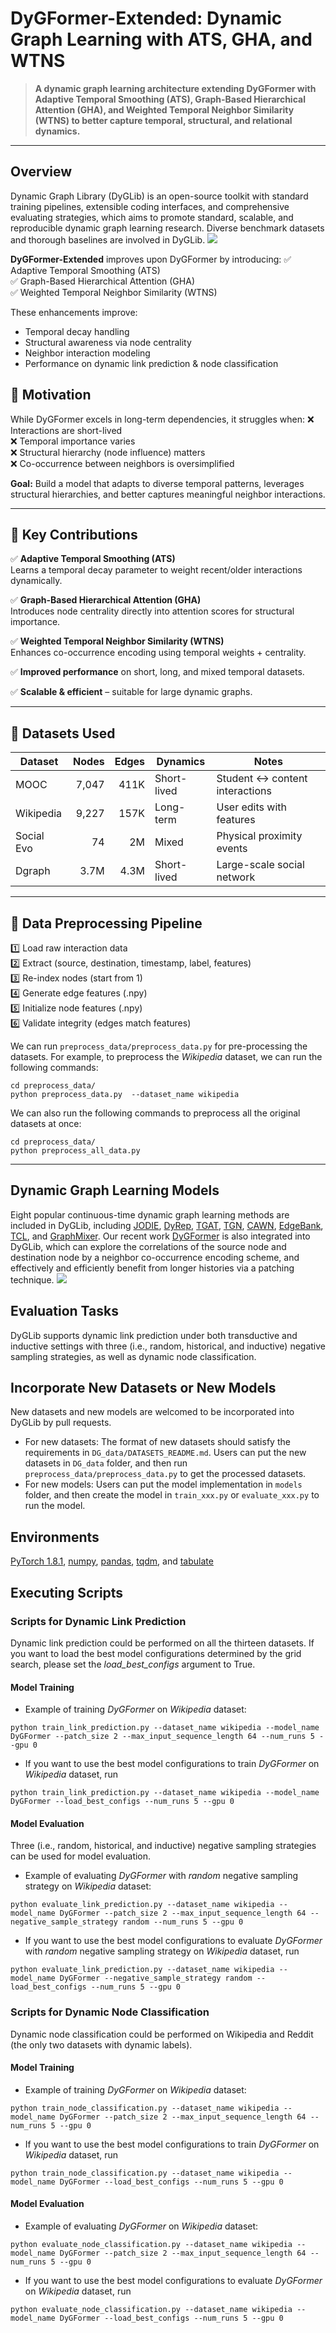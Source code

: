 # DyGFormer-Extended: Dynamic Graph Learning with ATS, GHA, and WTNS

> **A dynamic graph learning architecture extending DyGFormer with Adaptive Temporal Smoothing (ATS), Graph-Based Hierarchical Attention (GHA), and Weighted Temporal Neighbor Similarity (WTNS) to better capture temporal, structural, and relational dynamics.**

---

## Overview

Dynamic Graph Library (DyGLib) is an open-source toolkit with standard training pipelines, extensible coding interfaces, and comprehensive evaluating strategies, 
which aims to promote standard, scalable, and reproducible dynamic graph learning research. Diverse benchmark datasets and thorough baselines are involved in DyGLib.
![](figures/DyGLib_procedure.jpg)

**DyGFormer-Extended** improves upon DyGFormer by introducing:
✅ Adaptive Temporal Smoothing (ATS)  
✅ Graph-Based Hierarchical Attention (GHA)  
✅ Weighted Temporal Neighbor Similarity (WTNS)

These enhancements improve:
- Temporal decay handling
- Structural awareness via node centrality
- Neighbor interaction modeling
- Performance on dynamic link prediction & node classification

## 🎯 Motivation

While DyGFormer excels in long-term dependencies, it struggles when:
❌ Interactions are short-lived  
❌ Temporal importance varies  
❌ Structural hierarchy (node influence) matters  
❌ Co-occurrence between neighbors is oversimplified

**Goal:** Build a model that adapts to diverse temporal patterns, leverages structural hierarchies, and better captures meaningful neighbor interactions.

---

## 🧠 Key Contributions

✅ **Adaptive Temporal Smoothing (ATS)**  
Learns a temporal decay parameter to weight recent/older interactions dynamically.

✅ **Graph-Based Hierarchical Attention (GHA)**  
Introduces node centrality directly into attention scores for structural importance.

✅ **Weighted Temporal Neighbor Similarity (WTNS)**  
Enhances co-occurrence encoding using temporal weights + centrality.

✅ **Improved performance** on short, long, and mixed temporal datasets.

✅ **Scalable & efficient** – suitable for large dynamic graphs.

---

## 📂 Datasets Used

| Dataset   | Nodes | Edges | Dynamics         | Notes |
|-----------|------:|------:|------------------|------|
| MOOC      | 7,047 | 411K  | Short-lived       | Student ↔ content interactions |
| Wikipedia | 9,227 | 157K  | Long-term         | User edits with features |
| Social Evo| 74    | 2M    | Mixed             | Physical proximity events |
| Dgraph    | 3.7M  | 4.3M  | Short-lived       | Large-scale social network |

---

## 🔄 Data Preprocessing Pipeline

1️⃣ Load raw interaction data  
2️⃣ Extract (source, destination, timestamp, label, features)  
3️⃣ Re-index nodes (start from 1)  
4️⃣ Generate edge features (.npy)  
5️⃣ Initialize node features (.npy)  
6️⃣ Validate integrity (edges match features)  

We can run ```preprocess_data/preprocess_data.py``` for pre-processing the datasets.
For example, to preprocess the *Wikipedia* dataset, we can run the following commands:
```{bash}
cd preprocess_data/
python preprocess_data.py  --dataset_name wikipedia
```
We can also run the following commands to preprocess all the original datasets at once:
```{bash}
cd preprocess_data/
python preprocess_all_data.py
```
---

## Dynamic Graph Learning Models

Eight popular continuous-time dynamic graph learning methods are included in DyGLib, including 
[JODIE](https://dl.acm.org/doi/10.1145/3292500.3330895), 
[DyRep](https://openreview.net/forum?id=HyePrhR5KX), 
[TGAT](https://openreview.net/forum?id=rJeW1yHYwH), 
[TGN](https://arxiv.org/abs/2006.10637), 
[CAWN](https://openreview.net/forum?id=KYPz4YsCPj), 
[EdgeBank](https://openreview.net/forum?id=1GVpwr2Tfdg), 
[TCL](https://arxiv.org/abs/2105.07944), and 
[GraphMixer](https://openreview.net/forum?id=ayPPc0SyLv1).
Our recent work [DyGFormer](https://arxiv.org/abs/2303.13047) is also integrated into DyGLib, which can explore the correlations of the source node and destination node by a neighbor co-occurrence encoding scheme, and
effectively and efficiently benefit from longer histories via a patching technique.
![](figures/DyGFormer_framework.jpg)


## Evaluation Tasks

DyGLib supports dynamic link prediction under both transductive and inductive settings with three (i.e., random, historical, and inductive) negative sampling strategies,
as well as dynamic node classification.


## Incorporate New Datasets or New Models

New datasets and new models are welcomed to be incorporated into DyGLib by pull requests.
* For new datasets: The format of new datasets should satisfy the requirements in ```DG_data/DATASETS_README.md```. 
  Users can put the new datasets in ```DG_data``` folder, and then run ```preprocess_data/preprocess_data.py``` to get the processed datasets.
* For new models: Users can put the model implementation in  ```models``` folder, 
  and then create the model in ```train_xxx.py``` or ```evaluate_xxx.py``` to run the model.


## Environments

[PyTorch 1.8.1](https://pytorch.org/),
[numpy](https://github.com/numpy/numpy),
[pandas](https://github.com/pandas-dev/pandas),
[tqdm](https://github.com/tqdm/tqdm), and 
[tabulate](https://github.com/astanin/python-tabulate)


## Executing Scripts

### Scripts for Dynamic Link Prediction
Dynamic link prediction could be performed on all the thirteen datasets. 
If you want to load the best model configurations determined by the grid search, please set the *load_best_configs* argument to True.
#### Model Training
* Example of training *DyGFormer* on *Wikipedia* dataset:
```{bash}
python train_link_prediction.py --dataset_name wikipedia --model_name DyGFormer --patch_size 2 --max_input_sequence_length 64 --num_runs 5 --gpu 0
```
* If you want to use the best model configurations to train *DyGFormer* on *Wikipedia* dataset, run
```{bash}
python train_link_prediction.py --dataset_name wikipedia --model_name DyGFormer --load_best_configs --num_runs 5 --gpu 0
```
#### Model Evaluation
Three (i.e., random, historical, and inductive) negative sampling strategies can be used for model evaluation.
* Example of evaluating *DyGFormer* with *random* negative sampling strategy on *Wikipedia* dataset:
```{bash}
python evaluate_link_prediction.py --dataset_name wikipedia --model_name DyGFormer --patch_size 2 --max_input_sequence_length 64 --negative_sample_strategy random --num_runs 5 --gpu 0
```
* If you want to use the best model configurations to evaluate *DyGFormer* with *random* negative sampling strategy on *Wikipedia* dataset, run
```{bash}
python evaluate_link_prediction.py --dataset_name wikipedia --model_name DyGFormer --negative_sample_strategy random --load_best_configs --num_runs 5 --gpu 0
```

### Scripts for Dynamic Node Classification
Dynamic node classification could be performed on Wikipedia and Reddit (the only two datasets with dynamic labels).
#### Model Training
* Example of training *DyGFormer* on *Wikipedia* dataset:
```{bash}
python train_node_classification.py --dataset_name wikipedia --model_name DyGFormer --patch_size 2 --max_input_sequence_length 64 --num_runs 5 --gpu 0
```
* If you want to use the best model configurations to train *DyGFormer* on *Wikipedia* dataset, run
```{bash}
python train_node_classification.py --dataset_name wikipedia --model_name DyGFormer --load_best_configs --num_runs 5 --gpu 0
```
#### Model Evaluation
* Example of evaluating *DyGFormer* on *Wikipedia* dataset:
```{bash}
python evaluate_node_classification.py --dataset_name wikipedia --model_name DyGFormer --patch_size 2 --max_input_sequence_length 64 --num_runs 5 --gpu 0
```
* If you want to use the best model configurations to evaluate *DyGFormer* on *Wikipedia* dataset, run
```{bash}
python evaluate_node_classification.py --dataset_name wikipedia --model_name DyGFormer --load_best_configs --num_runs 5 --gpu 0
```

